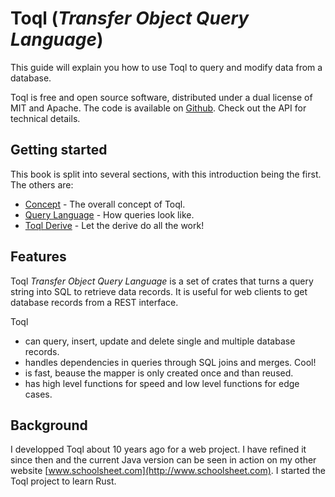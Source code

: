 # Toql (_Transfer Object Query Language_)

This guide will explain you how to use Toql to query and modify data from a database.

Toql is free and open source software, distributed under a dual license of MIT and Apache. The code is available on [Github](www.github.com/roy-ganz/toql). Check out the API for technical details.

## Getting started

This book is split into several sections, with this introduction being the first. The others are:

* [Concept](concept.md) - The overall concept of Toql.
* [Query Language](query-language/introduction.md) - How queries look like.
* [Toql Derive](derive/introduction.md) - Let the derive do all the work!

## Features

Toql _Transfer Object Query Language_ is a set of crates that turns a query string into SQL to retrieve data records. 
It is useful for web clients to get database records from a REST interface. 

Toql
 - can query, insert, update and delete single and multiple database records.
 - handles dependencies in queries through SQL joins and merges. Cool!
 - is fast, beause the mapper is only created once and than reused.
 - has high level functions for speed and low level functions for edge cases.
 
 ## Background
 I developped Toql about 10 years ago for a web project. I have refined it since then and the current Java version can be seen in action on my other website [www.schoolsheet.com](http://www.schoolsheet.com). I started the Toql project to learn Rust.






